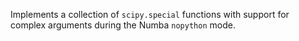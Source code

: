 Implements a collection of `scipy.special` functions with support for complex arguments during the Numba `nopython` mode.